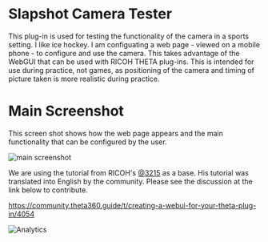 # Slapshot Camera Tester

This plug-in is used for testing the functionality of the camera in a sports setting. I like ice hockey. I am configuating a web page - viewed on a mobile phone - to configure and use the camera. This takes advantage of the WebGUI that can be used with RICOH THETA plug-ins. This is intended for use during practice, not games, as positioning of the camera and timing of picture taken is more realistic during practice.

# Main Screenshot

This screen shot shows how the web page appears and the main functionality that can be configured by the user.

![main screenshot](img/slapshot-camera-tester-webgui-screenshot.png)

We are using the tutorial from RICOH's 
[@3215](https://qiita.com/3215) as a base. His tutorial was translated
into English by the community.  Please see the discussion at the link
below to contribute.

https://community.theta360.guide/t/creating-a-webui-for-your-theta-plug-in/4054

![Analytics](https://ga-beacon.appspot.com/UA-73311422-5/webgui-sample)
